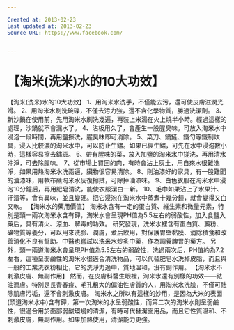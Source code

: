 ```yaml
---

Created at: 2013-02-23
Last updated at: 2013-02-23
Source URL: https://www.facebook.com/


---
```


# 【淘米(洗米)水的10大功效】


【淘米(洗米)水的10大功效】
1、用淘米水洗手，不僅能去污，還可使皮膚滋潤光滑。
2、用淘米水刷洗碗碟，不僅去污力強，還不含化學物質，勝過洗潔劑。
3、新沙鍋在使用前，先用淘米水刷洗幾遍，再裝上米湯在火上燒半小時。經過這樣的處理，沙鍋就不會漏水了。
4、沾板用久了，會產生一股腥臭味。可放入淘米水中浸泡一段時間，再用鹽擦洗，腥臭味即可消除。
5、菜刀、鍋鏟、鐵勺等鐵制炊具，浸入比較濃的淘米水中，可以防止生鏽。如果已經生鏽，可先在水中浸泡數小時，這樣容易擦去鏽斑。
6、帶有腥味的菜，放入加鹽的淘米水中搓洗，再用清水沖淨，可去除腥味。
7、從市場上買回的肉，有時會沾上灰土，用自來水很難洗淨，如果用熱淘米水洗兩遍，臟物很容易清除。
8、剛油漆好的家具，有一股難聞的油漆味，用軟布蘸淘米水反復擦拭，可除掉油漆味。
9、白色衣服在淘米水中浸泡10分鐘后，再用肥皂清洗，能使衣服潔白一新。
10、毛巾如果沾上了水果汁、汗漬等，會有異味，並且變硬。把它浸泡在淘米水中蒸煮十幾分鐘，就會變得又白又軟。
【淘米水的藥用價值】
淘米水含有一定的蛋白質、維生素和微量元素，特別是頭一兩次淘米水含有鉀，淘米水會呈現PH值為5.5左右的弱酸性，加入食鹽入藥后，具有清火、涼血、解毒的功效。
研究發現，洗米水裡含有蛋白質、澱粉、礦物質等養分，可以用來洗臉、潤膚，煮后飲用，對保護胃壁黏膜、消除積食和改善消化不良有幫助。中醫也嘗試以洗米水炒炙中藥，作為調養脾胃的藥方。
另外，頭一兩道淘米水會呈現PH值為5.5左右的弱酸性，洗過兩次后，PH值約為7.2左右，這種呈弱鹼性的淘米水很適合清洗物品，可以代替肥皂水洗掉皮脂，而且與一般的工業洗衣粉相比，它的洗淨力適中，質地溫和，沒有副作用。
【淘米水不刺激皮膚、無副作用】
然而，在皮膚科醫生眼裡，淘米水還有別樣的功效——祛油潤膚。特別是長青春痘、毛孔粗大的偏油性膚質的人，用淘米水洗臉，不僅可祛除肌膚污垢，還不會刺激皮膚。
淘米水之所以有這樣的妙用，是因為大米的表面(頭道淘米水中)含有鉀，第一次淘米的水呈弱酸性，而第二次的淘米水則呈弱鹼性，很適合用於面部弱酸環境的清潔，有時可代替潔面用品，而且它性質溫和、不刺激皮膚，無副作用。如果加熱使用，清潔能力更強。

